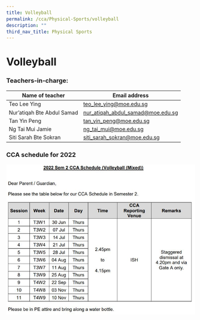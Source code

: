 ```yaml
---
title: Volleyball
permalink: /cca/Physical-Sports/volleyball
description: ""
third_nav_title: Physical Sports
---
```

# **Volleyball**

### Teachers-in-charge:

| Name of teacher 	| Email address 	|
|---	|---	|
| Teo Lee Ying 	| [teo_lee_ying@moe.edu.sg](mailto:teo_lee_ying@moe.edu.sg) 	|
| Nur’atiqah Bte Abdul Samad 	| [nur_atiqah_abdul_samad@moe.edu.sg](mailto:nur_atiqah_abdul_samad@moe.edu.sg) 	|
| Tan Yin Peng 	| [tan_yin_peng@moe.edu.sg](mailto:tan_yin_peng@moe.edu.sg) 	|
| Ng Tai Mui Jamie 	| [ng_tai_mui@moe.edu.sg](mailto:ng_tai_mui@moe.edu.sg) 	|
| Siti Sarah Bte Sokran 	| [siti_sarah_sokran@moe.edu.sg](mailto:siti_sarah_sokran@moe.edu.sg) 	|

### CCA schedule for 2022

![](/images/VBsem2.jpg)